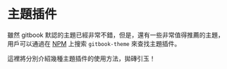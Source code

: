 # 主題插件

雖然 gitbook 默認的主題已經非常不錯，但是，還有一些非常值得推薦的主題，用戶可以通過在 [NPM](https://www.npmjs.com) 上搜索 `gitbook-theme` 來查找主題插件。

這裡將分別介紹幾種主題插件的使用方法，拋磚引玉！
